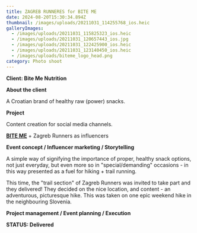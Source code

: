 ```yaml
---
title: ZAGREB RUNNERES for BITE ME
date: 2024-08-20T15:30:34.894Z
thumbnail: /images/uploads/20211031_114255768_ios.heic
galleryImages:
  - /images/uploads/20211031_115825323_ios.heic
  - /images/uploads/20211031_120657443_ios.jpg
  - /images/uploads/20211031_122425900_ios.heic
  - /images/uploads/20211031_123140450_ios.heic
  - /images/uploads/biteme_logo_head.png
category: Photo shoot
---
```

**Client: Bite Me Nutrition**

**About the client**

A Croatian brand of healthy raw (power) snacks. 

**Project**

Content creation for social media channels.  

**[BITE ME](https://biteme-nutrition.com)** + Zagreb Runners as influencers

**Event concept / Influencer marketing / Storytelling**

A simple way of signifying the importance of proper, healthy snack options, not just everyday, but even more so in "special/demanding" occasions - in this way presented as a fuel for hiking + trail running. 

This time, the "trail section" of Zagreb Runners was invited to take part and they delivered! They decided on the nice location, and content - an adventurous, picturesque hike. This was taken on one epic weekend hike in the neighbouring Slovenia.   

**Project management / Event planning / Execution**

**STATUS: Delivered**